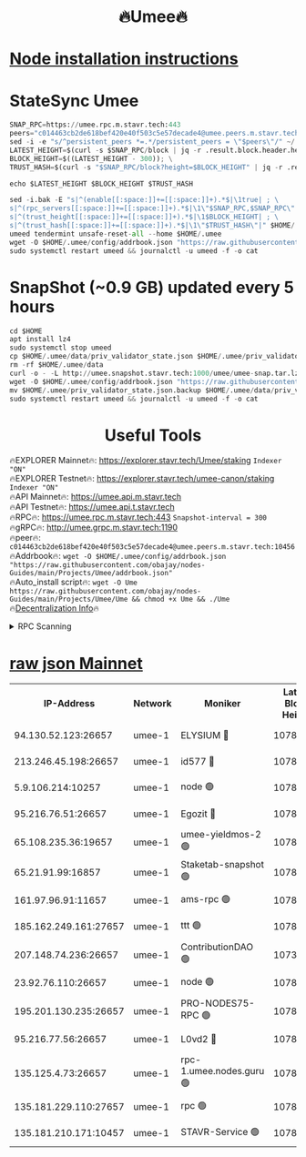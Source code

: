<h1 align="center"> 🔥Umee🔥</h1>


[Node installation instructions](https://github.com/obajay/nodes-Guides/tree/main/Projects/Umee)
=
# StateSync Umee
```python
SNAP_RPC=https://umee.rpc.m.stavr.tech:443
peers="c014463cb2de618bef420e40f503c5e57decade4@umee.peers.m.stavr.tech:10456"
sed -i -e "s/^persistent_peers *=.*/persistent_peers = \"$peers\"/" ~/.umee/config/config.toml
LATEST_HEIGHT=$(curl -s $SNAP_RPC/block | jq -r .result.block.header.height); \
BLOCK_HEIGHT=$((LATEST_HEIGHT - 300)); \
TRUST_HASH=$(curl -s "$SNAP_RPC/block?height=$BLOCK_HEIGHT" | jq -r .result.block_id.hash)

echo $LATEST_HEIGHT $BLOCK_HEIGHT $TRUST_HASH

sed -i.bak -E "s|^(enable[[:space:]]+=[[:space:]]+).*$|\1true| ; \
s|^(rpc_servers[[:space:]]+=[[:space:]]+).*$|\1\"$SNAP_RPC,$SNAP_RPC\"| ; \
s|^(trust_height[[:space:]]+=[[:space:]]+).*$|\1$BLOCK_HEIGHT| ; \
s|^(trust_hash[[:space:]]+=[[:space:]]+).*$|\1\"$TRUST_HASH\"|" $HOME/.umee/config/config.toml
umeed tendermint unsafe-reset-all --home $HOME/.umee
wget -O $HOME/.umee/config/addrbook.json "https://raw.githubusercontent.com/obajay/nodes-Guides/main/Projects/Umee/addrbook.json"
sudo systemctl restart umeed && journalctl -u umeed -f -o cat
```
# SnapShot (~0.9 GB) updated every 5 hours
```python
cd $HOME
apt install lz4
sudo systemctl stop umeed
cp $HOME/.umee/data/priv_validator_state.json $HOME/.umee/priv_validator_state.json.backup
rm -rf $HOME/.umee/data
curl -o - -L http://umee.snapshot.stavr.tech:1000/umee/umee-snap.tar.lz4 | lz4 -c -d - | tar -x -C $HOME/.umee --strip-components 2
wget -O $HOME/.umee/config/addrbook.json "https://raw.githubusercontent.com/obajay/nodes-Guides/main/Projects/Umee/addrbook.json"
mv $HOME/.umee/priv_validator_state.json.backup $HOME/.umee/data/priv_validator_state.json
sudo systemctl restart umeed && journalctl -u umeed -f -o cat
```
 <h1 align="center"> Useful Tools</h1>

🔥EXPLORER Mainnet🔥:      https://explorer.stavr.tech/Umee/staking             `Indexer "ON"` \
🔥EXPLORER Testnet🔥:        https://explorer.stavr.tech/umee-canon/staking      `Indexer "ON"` \
🔥API Mainnet🔥:                   https://umee.api.m.stavr.tech \
🔥API Testnet🔥:                     https://umee.api.t.stavr.tech \
🔥RPC🔥:                           https://umee.rpc.m.stavr.tech:443                     `Snapshot-interval = 300` \
🔥gRPC🔥:                              http://umee.grpc.m.stavr.tech:1190 \
🔥peer🔥:                     `c014463cb2de618bef420e40f503c5e57decade4@umee.peers.m.stavr.tech:10456` \
🔥Addrbook🔥:    ```wget -O $HOME/.umee/config/addrbook.json "https://raw.githubusercontent.com/obajay/nodes-Guides/main/Projects/Umee/addrbook.json"``` \
🔥Auto_install script🔥: ```wget -O Ume https://raw.githubusercontent.com/obajay/nodes-Guides/main/Projects/Umee/Ume && chmod +x Ume && ./Ume``` \
🔥[Decentralization Info](https://github.com/obajay/StateSync-snapshots/tree/main/Projects/Umee/Decentralization)🔥

<details>
<summary>RPC Scanning</summary>

<h2 align="center"> We scan nodes in real time every 4 hours. And we provide the final result of RPC endpoints.
We cannot influence the operation of these nodes in any way. </h2>


```python
If Voting Power is higher than 0 --> then the Node is a validator of the network and may be subject to attack and be a potential threat to the chain.
```
```python
We marked such validators with a red symbol
```

</details>

[raw json Mainnet](https://rpc-check.umeem.stavr.tech/umeem/rpc-umeem-result.json)
=



<table><tr><th>IP-Address</th><th>Network</th><th>Moniker</th><th>Latest Block Height</th><th>Earliest Block Height</th><th>Catching Up</th><th>Tx Index</th><th>Voting Power</th><th>Scan Time</th></tr><tr><td>94.130.52.123:26657</td><td>umee-1</td><td>ELYSIUM 🔴</td><td>10788882</td><td>3216011</td><td>False</td><td>on</td><td>23148651</td><td>2024-02-28T01:48:17.798509661UTC</td></tr><tr><td>213.246.45.198:26657</td><td>umee-1</td><td>id577 🔴</td><td>10788869</td><td>7100001</td><td>False</td><td>on</td><td>35124285</td><td>2024-02-28T01:47:04.775070806UTC</td></tr><tr><td>5.9.106.214:10257</td><td>umee-1</td><td>node 🟢</td><td>10788878</td><td>7942001</td><td>False</td><td>on</td><td>0</td><td>2024-02-28T01:47:54.722574704UTC</td></tr><tr><td>95.216.76.51:26657</td><td>umee-1</td><td>Egozit 🔴</td><td>10788882</td><td>8262001</td><td>False</td><td>off</td><td>38408085</td><td>2024-02-28T01:48:17.542155749UTC</td></tr><tr><td>65.108.235.36:19657</td><td>umee-1</td><td>umee-yieldmos-2 🟢</td><td>10788862</td><td>9575548</td><td>False</td><td>on</td><td>0</td><td>2024-02-28T01:46:21.383288232UTC</td></tr><tr><td>65.21.91.99:16857</td><td>umee-1</td><td>Staketab-snapshot 🟢</td><td>10788874</td><td>9992001</td><td>False</td><td>off</td><td>0</td><td>2024-02-28T01:47:31.621567392UTC</td></tr><tr><td>161.97.96.91:11657</td><td>umee-1</td><td>ams-rpc 🟢</td><td>10788885</td><td>10352001</td><td>False</td><td>on</td><td>0</td><td>2024-02-28T01:48:38.338627030UTC</td></tr><tr><td>185.162.249.161:27657</td><td>umee-1</td><td>ttt 🟢</td><td>10788876</td><td>10381617</td><td>False</td><td>on</td><td>0</td><td>2024-02-28T01:47:46.135871895UTC</td></tr><tr><td>207.148.74.236:26657</td><td>umee-1</td><td>ContributionDAO 🟢</td><td>10738676</td><td>10484838</td><td>False</td><td>off</td><td>0</td><td>2024-02-28T01:48:25.177847937UTC</td></tr><tr><td>23.92.76.110:26657</td><td>umee-1</td><td>node 🟢</td><td>10788889</td><td>10526001</td><td>False</td><td>on</td><td>0</td><td>2024-02-28T01:48:59.393932648UTC</td></tr><tr><td>195.201.130.235:26657</td><td>umee-1</td><td>PRO-NODES75-RPC 🟢</td><td>10788877</td><td>10688877</td><td>False</td><td>on</td><td>0</td><td>2024-02-28T01:47:52.474634616UTC</td></tr><tr><td>95.216.77.56:26657</td><td>umee-1</td><td>L0vd2 🔴</td><td>10788885</td><td>10688885</td><td>False</td><td>off</td><td>38365221</td><td>2024-02-28T01:48:38.078728903UTC</td></tr><tr><td>135.125.4.73:26657</td><td>umee-1</td><td>rpc-1.umee.nodes.guru 🟢</td><td>10788882</td><td>10691018</td><td>False</td><td>on</td><td>0</td><td>2024-02-28T01:48:18.043421596UTC</td></tr><tr><td>135.181.229.110:27657</td><td>umee-1</td><td>rpc 🟢</td><td>10788866</td><td>10754071</td><td>False</td><td>on</td><td>0</td><td>2024-02-28T01:46:46.173197244UTC</td></tr><tr><td>135.181.210.171:10457</td><td>umee-1</td><td>STAVR-Service 🟢</td><td>10788883</td><td>10786001</td><td>False</td><td>on</td><td>0</td><td>2024-02-28T01:48:25.500657483UTC</td></tr></table>
